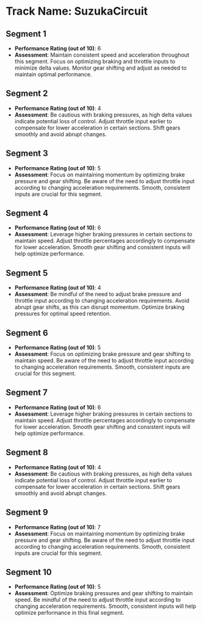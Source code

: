 # Track Name: SuzukaCircuit

## Segment 1

- **Performance Rating (out of 10)**: 6
- **Assessment**: Maintain consistent speed and acceleration throughout this segment. Focus on optimizing braking and throttle inputs to minimize delta values. Monitor gear shifting and adjust as needed to maintain optimal performance.

## Segment 2

- **Performance Rating (out of 10)**: 4
- **Assessment**: Be cautious with braking pressures, as high delta values indicate potential loss of control. Adjust throttle input earlier to compensate for lower acceleration in certain sections. Shift gears smoothly and avoid abrupt changes.

## Segment 3

- **Performance Rating (out of 10)**: 5
- **Assessment**: Focus on maintaining momentum by optimizing brake pressure and gear shifting. Be aware of the need to adjust throttle input according to changing acceleration requirements. Smooth, consistent inputs are crucial for this segment.

## Segment 4

- **Performance Rating (out of 10)**: 6
- **Assessment**: Leverage higher braking pressures in certain sections to maintain speed. Adjust throttle percentages accordingly to compensate for lower acceleration. Smooth gear shifting and consistent inputs will help optimize performance.

## Segment 5

- **Performance Rating (out of 10)**: 4
- **Assessment**: Be mindful of the need to adjust brake pressure and throttle input according to changing acceleration requirements. Avoid abrupt gear shifts, as this can disrupt momentum. Optimize braking pressures for optimal speed retention.

## Segment 6

- **Performance Rating (out of 10)**: 5
- **Assessment**: Focus on optimizing brake pressure and gear shifting to maintain speed. Be aware of the need to adjust throttle input according to changing acceleration requirements. Smooth, consistent inputs are crucial for this segment.

## Segment 7

- **Performance Rating (out of 10)**: 6
- **Assessment**: Leverage higher braking pressures in certain sections to maintain speed. Adjust throttle percentages accordingly to compensate for lower acceleration. Smooth gear shifting and consistent inputs will help optimize performance.

## Segment 8

- **Performance Rating (out of 10)**: 4
- **Assessment**: Be cautious with braking pressures, as high delta values indicate potential loss of control. Adjust throttle input earlier to compensate for lower acceleration in certain sections. Shift gears smoothly and avoid abrupt changes.

## Segment 9

- **Performance Rating (out of 10)**: 7
- **Assessment**: Focus on maintaining momentum by optimizing brake pressure and gear shifting. Be aware of the need to adjust throttle input according to changing acceleration requirements. Smooth, consistent inputs are crucial for this segment.

## Segment 10

- **Performance Rating (out of 10)**: 5
- **Assessment**: Optimize braking pressures and gear shifting to maintain speed. Be mindful of the need to adjust throttle input according to changing acceleration requirements. Smooth, consistent inputs will help optimize performance in this final segment.

